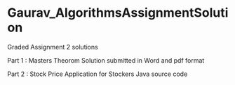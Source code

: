 # Gaurav_AlgorithmsAssignmentSolution
Graded Assignment 2 solutions

Part 1 : Masters Theorom
Solution submitted in Word and pdf format

Part 2 : Stock Price Application for Stockers
Java source code
